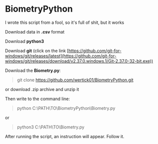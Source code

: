 # BiometryPython

I wrote this script from a fool, so it's full of shit, but it works

Download data in **.csv** format


Download **python3** 


Download **git** (click on the link [https://github.com/git-for-windows/git/releases/latest](https://github.com/git-for-windows/git/releases/download/v2.37.0.windows.1/Git-2.37.0-32-bit.exe))


Download the **Biometry.py**:

> git clone https://github.com/wertick01/BiometryPython.git

or download .zip archive and unzip it


Then write to the command line:

> python C:\PATH\TO\BiometryPython\Biometry.py 

or

> python3 C:\PATH\TO\Biometry.py


After running the script, an instruction will appear. Follow it.

